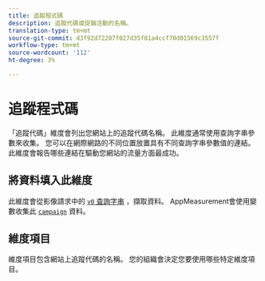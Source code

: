 ```yaml
---
title: 追蹤程式碼
description: 追蹤代碼或促銷活動的名稱。
translation-type: tm+mt
source-git-commit: d3f92d72207f027d35f81a4ccf70d01569c3557f
workflow-type: tm+mt
source-wordcount: '112'
ht-degree: 3%

---
```



# 追蹤程式碼

「追蹤代碼」維度會列出您網站上的追蹤代碼名稱。 此維度通常使用查詢字串參數來收集。 您可以在網際網路的不同位置放置具有不同查詢字串參數值的連結。 此維度會報告哪些連結在驅動您網站的流量方面最成功。

## 將資料填入此維度

此維度會從影像請求中的 [`v0` 查詢字串](/help/implement/validate/query-parameters.md) ，擷取資料。 AppMeasurement會使用變數收集此 [`campaign`](/help/implement/vars/page-vars/campaign.md) 資料。

## 維度項目

維度項目包含網站上追蹤代碼的名稱。 您的組織會決定您要使用哪些特定維度項目。
